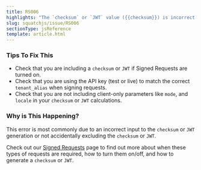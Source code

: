 ```yaml
---
title: RS006
highlights: "The `checksum` or `JWT` value ({{checksum}}) is incorrect."
slug: squatchjs/issue/RS006
sectionType: jsReference
template: article.html
---
```


### Tips To Fix This

 - Check that you are including a `checksum` or `JWT` if Signed Requests are turned on.
 - Check that you are using the API key (test or live) to match the correct `tenant_alias` when signing requests.
 - Check that you are not including client-only parameters like `mode`, and `locale` in your `checksum` or `JWT` calculations.

### Why is This Happening?

This error is most commonly due to an incorrect input to the `checksum` or `JWT` generation or not accidentally excluding the `checksum` or `JWT`.

Check out our [Signed Requests](/squatchjs/signed-requests) page to find out more about when these types of requests are required, how to turn them on/off, and how to generate a `checksum` or `JWT`.